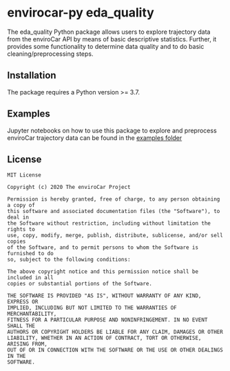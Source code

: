# envirocar-py eda_quality

The eda_quality Python package allows users to explore trajectory data from the enviroCar API by means of basic descriptive statistics. Further, it provides
some functionality to determine data quality and to do basic cleaning/preprocessing steps.

## Installation

The package requires a Python version >= 3.7.

## Examples
Jupyter notebooks on how to use this package to explore and preprocess enviroCar trajectory data can be found in the
[examples folder](https://github.com/imkeines/eda_quality/tree/main/examples )

## License ##
    MIT License

    Copyright (c) 2020 The enviroCar Project

    Permission is hereby granted, free of charge, to any person obtaining a copy of
    this software and associated documentation files (the "Software"), to deal in
    the Software without restriction, including without limitation the rights to
    use, copy, modify, merge, publish, distribute, sublicense, and/or sell copies
    of the Software, and to permit persons to whom the Software is furnished to do
    so, subject to the following conditions:

    The above copyright notice and this permission notice shall be included in all
    copies or substantial portions of the Software.

    THE SOFTWARE IS PROVIDED "AS IS", WITHOUT WARRANTY OF ANY KIND, EXPRESS OR
    IMPLIED, INCLUDING BUT NOT LIMITED TO THE WARRANTIES OF MERCHANTABILITY,
    FITNESS FOR A PARTICULAR PURPOSE AND NONINFRINGEMENT. IN NO EVENT SHALL THE
    AUTHORS OR COPYRIGHT HOLDERS BE LIABLE FOR ANY CLAIM, DAMAGES OR OTHER
    LIABILITY, WHETHER IN AN ACTION OF CONTRACT, TORT OR OTHERWISE, ARISING FROM,
    OUT OF OR IN CONNECTION WITH THE SOFTWARE OR THE USE OR OTHER DEALINGS IN THE
    SOFTWARE.
